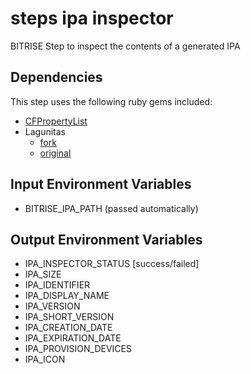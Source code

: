 # steps ipa inspector

BITRISE Step to inspect the contents of a generated IPA

## Dependencies

This step uses the following ruby gems included:
* [CFPropertyList](https://github.com/ckruse/CFPropertyList)
* Lagunitas
    * [fork](https://github.com/birmacher/lagunitas)
    * [original](https://github.com/soffes/lagunitas)

## Input Environment Variables

* BITRISE_IPA_PATH (passed automatically)

## Output Environment Variables

* IPA_INSPECTOR_STATUS [success/failed]
* IPA_SIZE
* IPA_IDENTIFIER
* IPA_DISPLAY_NAME
* IPA_VERSION
* IPA_SHORT_VERSION
* IPA_CREATION_DATE
* IPA_EXPIRATION_DATE
* IPA_PROVISION_DEVICES
* IPA_ICON